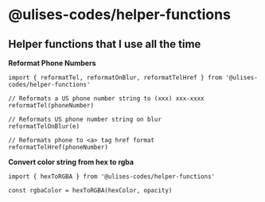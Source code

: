 # @ulises-codes/helper-functions

## Helper functions that I use all the time

**Reformat Phone Numbers**

    import { reformatTel, reformatOnBlur, reformatTelHref } from '@ulises-codes/helper-functions'

    // Reformats a US phone number string to (xxx) xxx-xxxx
    reformatTel(phoneNumber)

    // Reformats US phone number string on blur
    reformatTelOnBlur(e)

    // Reformats phone to <a> tag href format
    reformatTelHref(phoneNumber)

**Convert color string from hex to rgba**

    import { hexToRGBA } from '@ulises-codes/helper-functions'

    const rgbaColor = hexToRGBA(hexColor, opacity)
